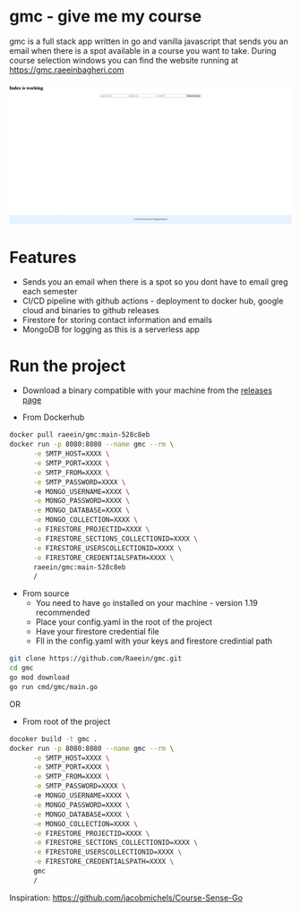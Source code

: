 
# gmc - give me my course

gmc is a full stack app written in go and vanilla javascript that sends you an email when there is a spot available in a course you want to take.
During course selection windows you can find the website running at https://gmc.raeeinbagheri.com

![Screen shot of the landing page](./images/img.png)

# Features

- Sends you an email when there is a spot so you dont have to email greg each semester
- CI/CD pipeline with github actions - deployment to docker hub, google cloud and binaries to github releases
- Firestore for storing contact information and emails
- MongoDB for logging as this is a serverless app

# Run the project

- Download a binary compatible with your machine from the [releases page](https://github.com/Raeein/gmc/releases)

- From Dockerhub
```bash
docker pull raeein/gmc:main-528c8eb
docker run -p 8080:8080 --name gmc --rm \
      -e SMTP_HOST=XXXX \
      -e SMTP_PORT=XXXX \
      -e SMTP_FROM=XXXX \
      -e SMTP_PASSWORD=XXXX \ 
      -e MONGO_USERNAME=XXXX \
      -e MONGO_PASSWORD=XXXX \
      -e MONGO_DATABASE=XXXX \
      -e MONGO_COLLECTION=XXXX \
      -e FIRESTORE_PROJECTID=XXXX \
      -e FIRESTORE_SECTIONS_COLLECTIONID=XXXX \
      -e FIRESTORE_USERSCOLLECTIONID=XXXX \
      -e FIRESTORE_CREDENTIALSPATH=XXXX \
      raeein/gmc:main-528c8eb
      /
```

- From source
  - You need to have `go` installed on your machine - version 1.19 recommended
  - Place your config.yaml in the root of the project
  - Have your firestore credential file
  - Fll in the config.yaml with your keys and firestore credintial path
  
```bash
git clone https://github.com/Raeein/gmc.git
cd gmc
go mod download
go run cmd/gmc/main.go
```
OR

- From root of the project 

```bash
docoker build -t gmc .  
docker run -p 8080:8080 --name gmc --rm \
      -e SMTP_HOST=XXXX \
      -e SMTP_PORT=XXXX \
      -e SMTP_FROM=XXXX \
      -e SMTP_PASSWORD=XXXX \ 
      -e MONGO_USERNAME=XXXX \
      -e MONGO_PASSWORD=XXXX \
      -e MONGO_DATABASE=XXXX \
      -e MONGO_COLLECTION=XXXX \
      -e FIRESTORE_PROJECTID=XXXX \
      -e FIRESTORE_SECTIONS_COLLECTIONID=XXXX \
      -e FIRESTORE_USERSCOLLECTIONID=XXXX \
      -e FIRESTORE_CREDENTIALSPATH=XXXX \
      gmc
      /
```

Inspiration: https://github.com/jacobmichels/Course-Sense-Go
